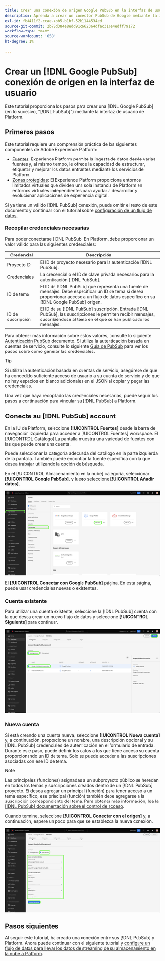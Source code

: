 ```yaml
---
title: Crear una conexión de origen Google PubSub en la interfaz de usuario de
description: Aprenda a crear un conector PubSub de Google mediante la interfaz de usuario de Platform.
exl-id: fb8411f2-ccae-4bb5-b1bf-52b1144534ed
source-git-commit: 2b72d384e8edd91c662364dfac31ce4edff79172
workflow-type: tm+mt
source-wordcount: '658'
ht-degree: 1%

---
```


# Crear un [!DNL Google PubSub] conexión de origen en la interfaz de usuario

Este tutorial proporciona los pasos para crear una [!DNL Google PubSub] (en lo sucesivo, &quot;[!DNL PubSub]&quot;) mediante la interfaz de usuario de Platform.

## Primeros pasos

Este tutorial requiere una comprensión práctica de los siguientes componentes de Adobe Experience Platform:

* [Fuentes](../../../../home.md): Experience Platform permite la ingesta de datos desde varias fuentes y, al mismo tiempo, le ofrece la capacidad de estructurar, etiquetar y mejorar los datos entrantes mediante los servicios de Platform.
* [Zonas protegidas](../../../../../sandboxes/home.md): El Experience Platform proporciona entornos limitados virtuales que dividen una sola instancia de Platform en entornos virtuales independientes para ayudar a desarrollar y evolucionar aplicaciones de experiencia digital.

Si ya tiene un válido [!DNL PubSub] conexión, puede omitir el resto de este documento y continuar con el tutorial sobre [configuración de un flujo de datos](../../dataflow/batch/cloud-storage.md).

### Recopilar credenciales necesarias

Para poder conectarse [!DNL PubSub] En Platform, debe proporcionar un valor válido para las siguientes credenciales:

| Credencial | Descripción |
| ---------- | ----------- |
| Proyecto  ID | El ID de proyecto necesario para la autenticación [!DNL PubSub]. |
| Credenciales | La credencial o el ID de clave privada necesarios para la autenticación [!DNL PubSub]. |
| ID de tema | El ID de [!DNL PubSub] que representa una fuente de mensajes. Debe especificar un ID de tema si desea proporcionar acceso a un flujo de datos específico en su [!DNL Google PubSub] origen. |
| ID de suscripción | El ID de su [!DNL PubSub] suscripción. Entrada [!DNL PubSub], las suscripciones le permiten recibir mensajes, suscribiéndose al tema en el que se han publicado los mensajes. |

Para obtener más información sobre estos valores, consulte lo siguiente [Autenticación PubSub](https://cloud.google.com/pubsub/docs/authentication) documento. Si utiliza la autenticación basada en cuentas de servicio, consulte lo siguiente [Guía de PubSub](https://cloud.google.com/docs/authentication/production#create_service_account) para ver los pasos sobre cómo generar las credenciales.

>[!TIP]
>
>Si utiliza la autenticación basada en cuentas de servicio, asegúrese de que ha concedido suficiente acceso de usuario a su cuenta de servicio y de que no hay espacios en blanco adicionales en el JSON al copiar y pegar las credenciales.

Una vez que haya recopilado las credenciales necesarias, puede seguir los pasos a continuación para vincular su [!DNL PubSub] a Platform.

## Conecte su [!DNL PubSub] account

En la IU de Platform, seleccione **[!UICONTROL Fuentes]** desde la barra de navegación izquierda para acceder a [!UICONTROL Fuentes] workspace. El [!UICONTROL Catálogo] La pantalla muestra una variedad de fuentes con las que puede crear una cuenta.

Puede seleccionar la categoría adecuada del catálogo en la parte izquierda de la pantalla. También puede encontrar la fuente específica con la que desea trabajar utilizando la opción de búsqueda.

En el [!UICONTROL Almacenamiento en la nube] categoría, seleccionar **[!UICONTROL Google PubSub]**, y luego seleccione **[!UICONTROL Añadir datos]**.

![El catálogo de fuentes de en la IU del Experience Platform.](../../../../images/tutorials/create/google-pubsub/catalog.png)

El **[!UICONTROL Conectar con Google PubSub]** página. En esta página, puede usar credenciales nuevas o existentes.

### Cuenta existente

Para utilizar una cuenta existente, seleccione la [!DNL PubSub] cuenta con la que desea crear un nuevo flujo de datos y seleccione **[!UICONTROL Siguiente]** para continuar.

![La selección de cuentas existente en el flujo de trabajo de orígenes.](../../../../images/tutorials/create/google-pubsub/existing.png)

### Nueva cuenta

Si está creando una cuenta nueva, seleccione **[!UICONTROL Nueva cuenta]** y, a continuación, proporcione un nombre, una descripción opcional y su [!DNL PubSub] credenciales de autenticación en el formulario de entrada. Durante este paso, puede definir los datos a los que tiene acceso su cuenta proporcionando un ID de tema. Solo se puede acceder a las suscripciones asociadas con ese ID de tema.

>[!NOTE]
>
>Las principales (funciones) asignadas a un subproyecto público se heredan en todos los temas y suscripciones creados dentro de un [!DNL PubSub] proyecto. Si desea agregar un principal (función) para tener acceso a un tema específico, ese principal (función) también debe agregarse a la suscripción correspondiente del tema. Para obtener más información, lea la [[!DNL PubSub] documentación sobre el control de acceso](https://cloud.google.com/pubsub/docs/access-control).

Cuando termine, seleccione **[!UICONTROL Conectar con el origen]** y, a continuación, espere un poco para que se establezca la nueva conexión.

![La nueva interfaz de cuenta en el flujo de trabajo de orígenes.](../../../../images/tutorials/create/google-pubsub/new.png)

## Pasos siguientes

Al seguir este tutorial, ha creado una conexión entre sus [!DNL PubSub] y Platform. Ahora puede continuar con el siguiente tutorial y [configure un flujo de datos para llevar los datos de streaming de su almacenamiento en la nube a Platform](../../dataflow/streaming/cloud-storage-streaming.md).
